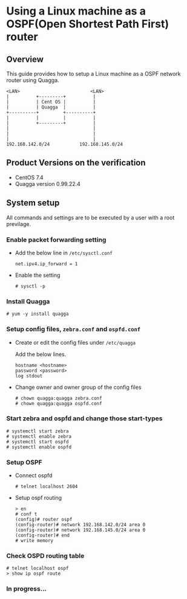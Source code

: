 # Using a Linux machine as a OSPF(Open Shortest Path First) router

## Overview

This guide provides how to setup a Linux machine as a OSPF network router using Quagga.

```
<LAN>                          <LAN>
|          +---------+          |
|          | Cent OS |          |
|          | Quagga  |          |
+----------+         +----------+
|          |         |          |
|          +---------+          |
|                               |
|                               |
|                               |
192.168.142.0/24           192.168.145.0/24
```

## Product Versions on the verification

- CentOS 7.4 
- Quagga version 0.99.22.4


## System setup

All commands and settings are to be executed by a user with a root previlage.


### Enable packet forwarding setting

- Add the below line in `/etc/sysctl.conf`

	```
	net.ipv4.ip_forward = 1
	```

- Enable the setting

	```
	# sysctl -p
	```


### Install Quagga

```
# yum -y install quagga
```

### Setup config files, `zebra.conf` and `ospfd.conf`

- Create or edit the config files under `/etc/quagga`

	Add the below lines.
	
	```
	hostname <hostname>
	password <password>
	log stdout
	```
	
- Change owner and owner group of the config files

	```
	# chown quagga:quagga zebra.conf
	# chown quagga:quagga ospfd.conf
	```


### Start zebra and ospfd and change those start-types

```
# systemctl start zebra
# systemctl enable zebra
# systemctl start ospfd
# systemctl enable ospfd
```


### Setup OSPF

- Connect ospfd

	```
	# telnet localhost 2604
	```
- Setup ospf routing

	```
	> en
	# conf t
	(config)# router ospf
	(config-router)# network 192.168.142.0/24 area 0
	(config-router)# network 192.168.145.0/24 area 0
	(config-router)# end
	# write memory
	```


### Check OSPD routing table

```
# telnet localhost ospf
> show ip ospf route
```

### In progress...
